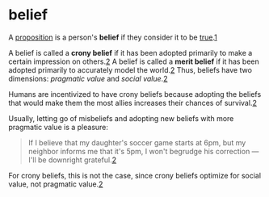 # belief

A [proposition](/logic/proposition.md) is a person's **belief** if they consider
it to be [true](/logic/true.md).[1]

A belief is called a **crony belief** if it has been adopted primarily to make a
certain impression on others.[2] A belief is called a **merit belief** if it has
been adopted primarily to accurately model the world.[2] Thus, beliefs have two
dimensions: _pragmatic value_ and _social value_.[2]

Humans are incentivized to have crony beliefs because adopting the beliefs that
would make them the most allies increases their chances of survival.[2]

Usually, letting go of misbeliefs and adopting new beliefs with more pragmatic
value is a pleasure:

> If I believe that my daughter's soccer game starts at 6pm, but my neighbor
> informs me that it's 5pm, I won't begrudge his correction — I'll be downright
> grateful.[2]

For crony beliefs, this is not the case, since crony beliefs optimize for social
value, not pragmatic value.[2]

[1]: https://en.wikipedia.org/wiki/Belief
[2]: https://meltingasphalt.com/crony-beliefs/
